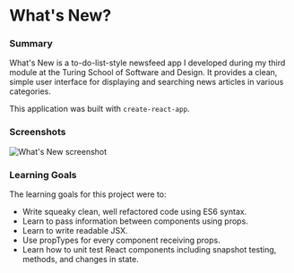 # What's New?

### Summary

What's New is a to-do-list-style newsfeed app I developed during my third module at the Turing School of Software and Design. It provides a clean, simple user interface for displaying and searching news articles in various categories.

This application was built with `create-react-app`.

### Screenshots

![What's New screenshot](https://user-images.githubusercontent.com/27085714/66286862-ce108780-e8c2-11e9-9c1f-c75591e5a205.gif)

### Learning Goals

The learning goals for this project were to: 

- Write squeaky clean, well refactored code using ES6 syntax.
- Learn to pass information between components using props.
- Learn to write readable JSX.
- Use propTypes for every component receiving props.
- Learn how to unit test React components including snapshot testing, methods, and changes in state.

